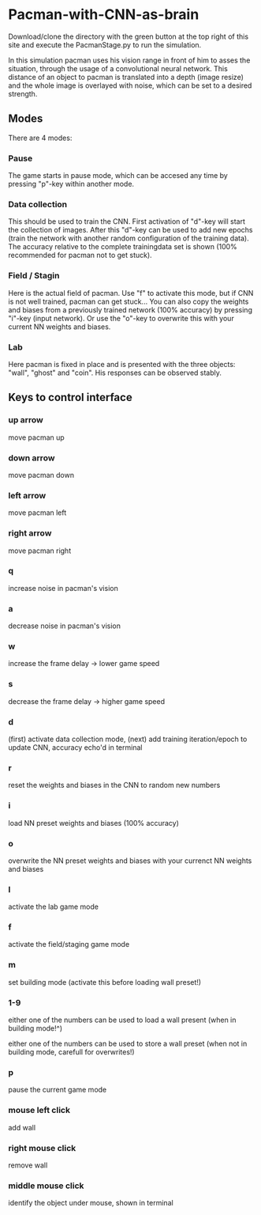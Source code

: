# Pacman-with-CNN-as-brain

Download/clone the directory with the green button at the top right of this site and execute the PacmanStage.py to run the simulation.

In this simulation pacman uses his vision range in front of him to asses the situation, through the usage
of a convolutional neural network. This distance of an object to pacman is translated into a depth (image resize) and the whole image is overlayed with noise, which can be set to a desired strength.

## Modes
There are 4 modes:

### Pause

The game starts in pause mode, which can be accesed any time by pressing "p"-key within another mode.

### Data collection

This should be used to train the CNN. First activation of "d"-key will start the collection of images. After this "d"-key can be used to add new epochs (train the network with another random configuration of the training data). The accuracy relative to the complete trainingdata set is shown (100% recommended for pacman not to get stuck).

### Field / Stagin

Here is the actual field of pacman. Use "f" to activate this mode, but if CNN is not well trained, pacman can get stuck...
You can also copy the weights and biases from a previously trained network (100% accuracy) by pressing "i"-key (input network). Or use the "o"-key to overwrite this with your current NN weights and biases.

### Lab

Here pacman is fixed in place and is presented with the three objects: "wall", "ghost" and "coin". His responses can be observed stably. 

## Keys to control interface

### up arrow
move pacman up
### down arrow
move pacman down
### left arrow
move pacman left
### right arrow
move pacman right


### q
increase noise in pacman's vision
### a
decrease noise in pacman's vision
### w
increase the frame delay -> lower game speed
### s
decrease the frame delay -> higher game speed
### d
(first) activate data collection mode, (next) add training iteration/epoch to update CNN, accuracy echo'd in terminal
### r
reset the weights and biases in the CNN to random new numbers
### i
load NN preset weights and biases (100% accuracy)
### o
overwrite the NN preset weights and biases with your currenct NN weights and biases
### l
activate the lab game mode
### f
activate the field/staging game mode
### m
set building mode (activate this before loading wall preset!)
### 1-9
either one of the numbers can be used to load a wall present (when in building mode!^)

either one of the numbers can be used to store a wall preset (when not in building mode, carefull for overwrites!)
### p
pause the current game mode
### mouse left click
add wall
### right mouse click
remove wall
### middle mouse click
identify the object under mouse, shown in terminal

